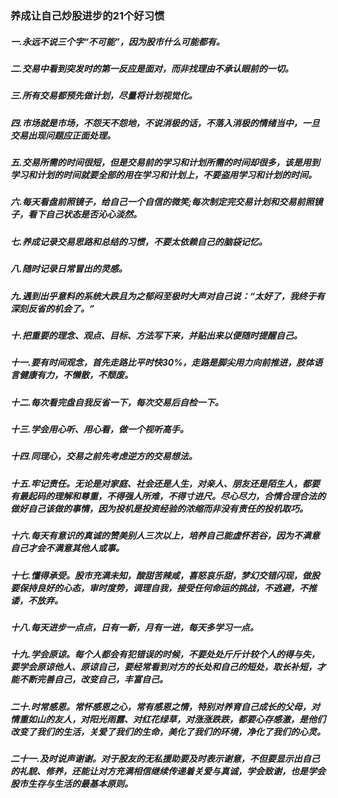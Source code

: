 ### 养成让自己炒股进步的21个好习惯

<!--发表于 2014-07-19 17:32:37-->

##### 一.永远不说三个字“不可能”，因为股市什么可能都有。

##### 二.交易中看到突发时的第一反应是面对，而非找理由不承认眼前的一切。

##### 三.所有交易都预先做计划，尽量将计划视觉化。

##### 四.市场就是市场，不怨天不怨地，不说消极的话，不落入消极的情绪当中，一旦交易出现问题应正面处理。

##### 五.交易所需的时间很短，但是交易前的学习和计划所需的时间却很多，该是用到学习和计划的时间就要全部的用在学习和计划上，不要盗用学习和计划的时间。

##### 六.每天看盘前照镜子，给自己一个自信的微笑;每次制定完交易计划和交易前照镜子，看下自己状态是否沁心淡然。

##### 七.养成记录交易思路和总结的习惯，不要太依赖自己的脑袋记忆。

##### 八.随时记录日常冒出的灵感。

##### 九.遇到出乎意料的系统大跌且为之郁闷至极时大声对自己说：“太好了，我终于有深刻反省的机会了。”

##### 十.把重要的理念、观点、目标、方法写下来，并贴出来以便随时提醒自己。

##### 十一.要有时间观念，首先走路比平时快30%，走路是脚尖用力向前推进，肢体语言健康有力，不懒散，不颓废。

##### 十二.每次看完盘自我反省一下，每次交易后自检一下。

##### 十三.学会用心听、用心看，做一个视听高手。

##### 十四.同理心，交易之前先考虑逆方的交易想法。

##### 十五.牢记责任。无论是对家庭、社会还是人生，对亲人、朋友还是陌生人，都要有最起码的理解和尊重，不得强人所难，不得寸进尺。尽心尽力，合情合理合法的做好自己该做的事情，因为投机是投资经验的浓缩而非没有责任的投机取巧。

##### 十六.每天有意识的真诚的赞美别人三次以上，培养自己能虚怀若谷，因为不满意自己才会不满意其他人或事。

##### 十七.懂得承受。股市充满未知，酸甜苦辣咸，喜怒哀乐甜，梦幻交错闪现，做股要保持良好的心态，审时度势，调理自我，接受任何命运的挑战，不逃避，不推诿，不放弃。

##### 十八.每天进步一点点，日有一新，月有一进，每天多学习一点。

##### 十九.学会原谅。每个人都会有犯错误的时候，不要处处斤斤计较个人的得与失，要学会原谅他人、原谅自己，要经常看到对方的长处和自己的短处，取长补短，才能不断完善自己，改变自己，丰富自己。

##### 二十.时常感恩。常怀感恩之心，常有感恩之情，特别对养育自己成长的父母，对情重如山的友人，对阳光雨露、对红花绿草，对涨涨跌跌，都要心存感激，是他们改变了我们的生活，关爱了我们的生命，美化了我们的环境，净化了我们的心灵。

##### 二十一.及时说声谢谢。对于股友的无私援助要及时表示谢意，不但要显示出自己的礼貌、修养，还能让对方充满相信继续传递着关爱与真诚，学会致谢，也是学会股市生存与生活的最基本原则。